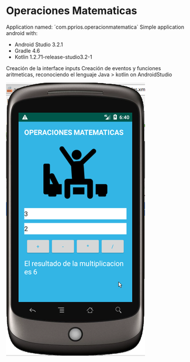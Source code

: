  # Operaciones Matematicas

Application named: ´com.pprios.operacionmatematica´
Simple application android with:

* Android Studio 3.2.1
* Gradle 4.6
* Kotlin 1.2.71-release-studio3.2-1


Creación de la interface inputs
Creación de eventos y funciones aritmeticas, reconociendo el lenguaje Java > kotlin on AndroidStudio

![thumbanil](thumbnail.png)
